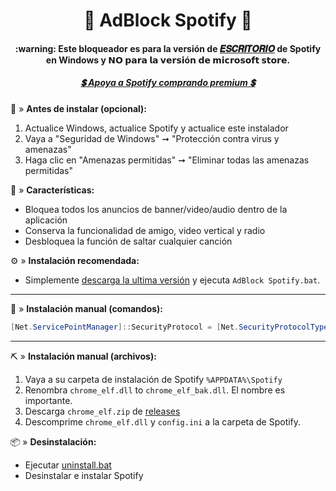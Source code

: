 <center>
    <h1 align="center">🔰 AdBlock Spotify 🔰</h1>
    <h4 align="center">:warning: Este bloqueador es para la versión de <a href="https://www.spotify.com/download/windows/">𝑬𝑺𝑪𝑹𝑰𝑻𝑶𝑹𝑰𝑶</a> de Spotify en Windows y 𝗡𝗢 𝗽𝗮𝗿𝗮 𝗹𝗮 𝘃𝗲𝗿𝘀𝗶ó𝗻 𝗱𝗲 𝗺𝗶𝗰𝗿𝗼𝘀𝗼𝗳𝘁 𝘀𝘁𝗼𝗿𝗲. </a> </h4>
    <h5 align="center"> <a href="https://www.spotify.com/premium/">💲 Apoya a Spotify comprando premium 💲</a> </h5>
</center>

🧱 » <b> Antes de instalar (opcional): </b>
1. Actualice Windows, actualice Spotify y actualice este instalador
2. Vaya a "Seguridad de Windows" ➞ "Protección contra virus y amenazas"
3. Haga clic en "Amenazas permitidas" ➞ "Eliminar todas las amenazas permitidas"

🧩 » <b> Características: </b>
* Bloquea todos los anuncios de banner/video/audio dentro de la aplicación
* Conserva la funcionalidad de amigo, video vertical y radio
* Desbloquea la función de saltar cualquier canción

⚙️ » <b> Instalación recomendada:</b>
* Simplemente [descarga la ultima versión](https://github.com/5qw/Spotify/archive/refs/tags/1.0203920392093.zip) y ejecuta `AdBlock Spotify.bat`. 

<hr>

🔩 » <b> Instalación manual (comandos):</b>

```powershell
[Net.ServicePointManager]::SecurityProtocol = [Net.SecurityProtocolType]::Tls12; Invoke-Expression "& { $(Invoke-WebRequest -UseBasicParsing 'https://raw.githubusercontent.com/5qw/Spotify/master/install.ps1') } -UninstallSpotifyStoreEdition -UpdateSpotify -RemoveAdPlaceholder"
```

<hr>

⛏ » <b> Instalación manual (archivos): </b>

1. Vaya a su carpeta de instalación de Spotify `%APPDATA%\Spotify`
2. Renombra `chrome_elf.dll` to `chrome_elf_bak.dll`. El nombre es importante.
3. Descarga `chrome_elf.zip` de [releases](https://github.com/5qw/Spotify/releases)
4. Descomprime `chrome_elf.dll` y `config.ini` a la carpeta de Spotify. 

📦 » <b> Desinstalación: </b>
* Ejecutar [uninstall.bat](https://raw.githack.com/5qw/Spotify/master/uninstall.bat)
* Desinstalar e instalar Spotify
